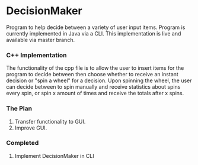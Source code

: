 # DecisionMaker
Program to help decide between a variety of user input items. Program is currently implemented in Java via a CLI. This implementation is live and available via master branch.
### C++ Implementation
The functionality of the cpp file is to allow the user to insert items for the program to decide between then choose whether to receive an instant decision or "spin a wheel" for a decision. Upon spinning the wheel, the user can decide between to spin manually and receive statistics about spins every spin, or spin x amount of times and receive the totals after x spins.
### The Plan
1. Transfer functionality to GUI.
2. Improve GUI.
### Completed
1. Implement DecisionMaker in CLI

